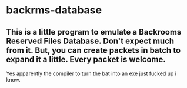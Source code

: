 # backrms-database
This is a little program to emulate a Backrooms Reserved Files Database.
Don't expect much from it.
But, you can create packets in batch to expand it a little.
Every packet is welcome.
------------
Yes apparently the compiler to turn the bat into an exe just fucked up i know.
